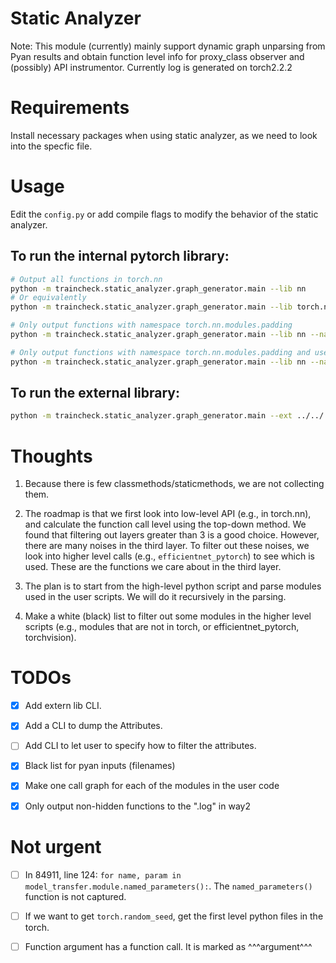 # Static Analyzer

Note: This module (currently) mainly support dynamic graph unparsing from Pyan results and obtain function level info for proxy_class observer and (possibly) API instrumentor. Currently log is generated on torch2.2.2

# Requirements

Install necessary packages when using static analyzer, as we need to look into the specfic file.

# Usage

Edit the `config.py` or add compile flags to modify the behavior of the static analyzer. 

## To run the internal pytorch library: 
```bash
# Output all functions in torch.nn
python -m traincheck.static_analyzer.graph_generator.main --lib nn
# Or equivalently
python -m traincheck.static_analyzer.graph_generator.main --lib torch.nn

# Only output functions with namespace torch.nn.modules.padding
python -m traincheck.static_analyzer.graph_generator.main --lib nn --namespace torch.nn.modules.padding

# Only output functions with namespace torch.nn.modules.padding and used in torch.nn.modules.padding
python -m traincheck.static_analyzer.graph_generator.main --lib nn --namespace torch.nn.modules.padding --function torch.nn.modules.padding.ConstantPad3d
```

## To run the external library:
```bash
python -m traincheck.static_analyzer.graph_generator.main --ext ../../../example_pipelines/bug_84911_traincheck.py
```

# Thoughts

1. Because there is few classmethods/staticmethods, we are not collecting them. 

2. The roadmap is that we first look into low-level API (e.g., in torch.nn), and calculate the function call level using the top-down method. We found that filtering out layers greater than 3 is a good choice. However, there are many noises in the third layer. To filter out these noises, we look into higher level calls (e.g., `efficientnet_pytorch`) to see which is used. These are the functions we care about in the third layer.

3. The plan is to start from the high-level python script and parse modules used in the user scripts. We will do it recursively in the parsing.

4. Make a white (black) list to filter out some modules in the higher level scripts (e.g., modules that are not in torch, or efficientnet_pytorch, torchvision).

# TODOs

- [x] Add extern lib CLI.

- [x] Add a CLI to dump the Attributes.

- [ ] Add CLI to let user to specify how to filter the attributes.

- [x] Black list for pyan inputs (filenames)

- [x] Make one call graph for each of the modules in the user code

- [x] Only output non-hidden functions to the ".log" in way2

# Not urgent

- [ ] In 84911, line 124: `for name, param in model_transfer.module.named_parameters():`. The `named_parameters()` function is not captured. 

- [ ] If we want to get `torch.random_seed`, get the first level python files in the torch. 

- [ ] Function argument has a function call. It is marked as ^^^argument^^^
